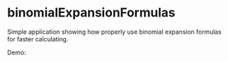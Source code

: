 # binomialExpansionFormulas
Simple application showing how properly use binomial expansion formulas for faster calculating. 

Demo:
